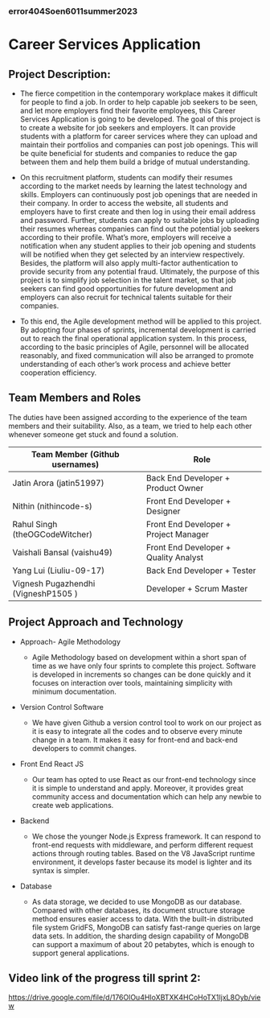 ### error404Soen6011summer2023
# Career Services Application
## Project Description:
  * The fierce competition in the contemporary workplace makes it difficult for people to find a job. In order to help capable job seekers to be seen, and let more employers find their favorite employees, this Career Services Application is going to be developed. The goal of this project is to create a website for job seekers and employers. It can provide students with a platform for career services where they can upload and maintain their portfolios and companies can post job openings. This will be quite beneficial for students and companies to reduce the gap between them and help them build a bridge of mutual understanding. 

  * On this recruitment platform, students can modify their resumes according to the market needs by learning the latest technology and skills. Employers can continuously post job openings that are needed in their company. In order to access the website, all  students and employers have to first create and then log in using their email address and password. Further, students can apply to suitable jobs by uploading their resumes whereas companies can find out the potential job seekers according to their profile. What’s more, employers will receive a notification when any student applies to their job opening and students will be notified when they get selected by an interview respectively. Besides, the platform will also apply multi-factor authentication to provide security from any potential fraud. Ultimately, the purpose of this project is to simplify job selection in the talent market, so that job seekers can find good opportunities for future development and employers can also recruit for technical talents suitable for their companies.

  * To this end, the Agile development method will be applied to this project. By adopting four phases of sprints, incremental development is carried out to reach the final operational application system. In this process, according to the basic principles of Agile, personnel will be allocated reasonably, and fixed communication will also be arranged to promote understanding of each other’s work process and achieve better cooperation efficiency. 

## Team Members and Roles
The duties have been assigned according to the experience of the team members and their suitability. Also, as a team, we tried to help each other whenever someone get stuck and  found a solution.

| Team Member      (Github usernames)   | Role                                     |
|---------------------------------------|------------------------------------------|
| Jatin Arora         (jatin51997)      | Back End Developer + Product Owner       |
| Nithin              (nithincode-s)   | Front End Developer + Designer            |
| Rahul Singh        (theOGCodeWitcher) | Front End Developer +  Project Manager   |
| Vaishali Bansal    (vaishu49)         | Front End Developer +  Quality Analyst   | 
| Yang Lui           (Liuliu-09-17)     | Back End Developer +  Tester             |
| Vignesh Pugazhendhi  (VigneshP1505 )  | Developer +  Scrum Master                |

## Project Approach and Technology

* Approach- Agile Methodology

  * Agile Methodology based on development within a short span of time as we have only four sprints to complete this project. Software is developed in increments so changes can be done quickly and it focuses on interaction over tools, maintaining simplicity with minimum documentation. 

* Version Control Software

  * We have given Github a version control tool to work on our project as it is easy to integrate all the codes and to observe every minute change in a team. It makes it easy for front-end and back-end developers to commit changes. 

* Front End React JS

  * Our team has opted to use React as our front-end technology since it is simple to understand and apply. Moreover, it provides great community access and documentation which can help any newbie to create web applications. 

* Backend

  * We chose the younger Node.js Express framework. It can respond to front-end requests with middleware, and perform different request actions through routing tables. Based on the V8 JavaScript runtime environment, it develops faster because its model is lighter and its syntax is simpler.

* Database

  * As data storage, we decided to use MongoDB as our database. Compared with other databases, its document structure storage method ensures easier access to data. With the built-in distributed file system GridFS, MongoDB can satisfy fast-range queries on large data sets. In addition, the sharding design capability of MongoDB can support a maximum of about 20 petabytes, which is enough to support general applications.

## Video link of the progress till sprint 2:

https://drive.google.com/file/d/176OlOu4HIoXBTXK4HCoHoTX1IjxL8Oyb/view


